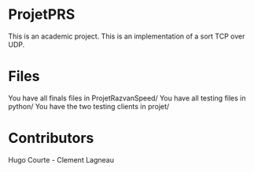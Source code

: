 # ProjetPRS
This is an academic project.
This is an implementation of a sort TCP over UDP.

# Files
You have all finals files in ProjetRazvanSpeed/
You have all testing files in python/
You have the two testing clients in projet/

# Contributors
Hugo Courte - Clement Lagneau